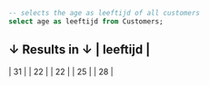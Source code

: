 ```sql
-- selects the age as leeftijd of all customers 
select age as leeftijd from Customers;
```
↓ Results in ↓
| leeftijd |
------------
| 31       |
| 22       |
| 22       |
| 25       |
| 28       |